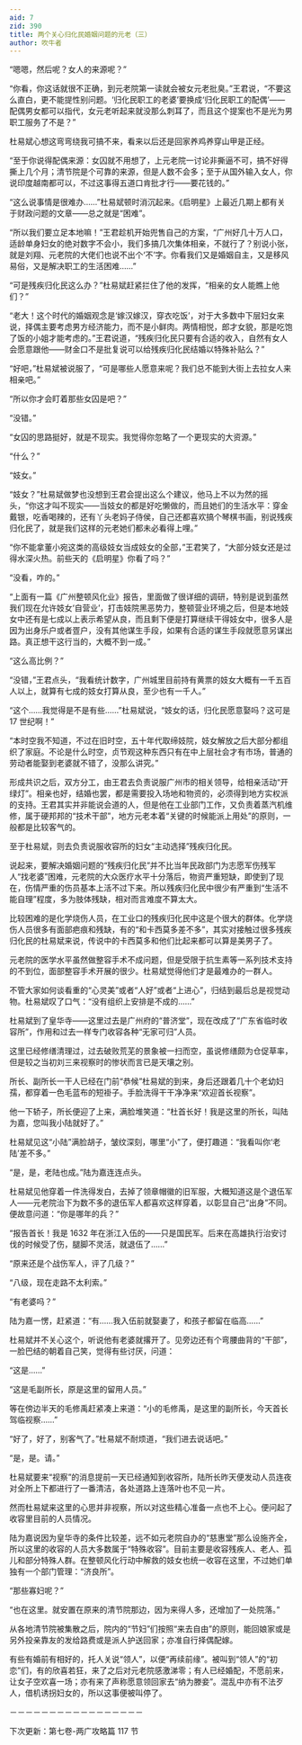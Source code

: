 ```yaml
---
aid: 7
zid: 390
title: 两个关心归化民婚姻问题的元老（三）
author: 吹牛者
---
```


“嗯嗯，然后呢？女人的来源呢？”

“你看，你这话就很不正确，到元老院第一读就会被女元老批臭。”王君说，“不要这么直白，更不能提性别问题。‘归化民职工的老婆’要换成‘归化民职工的配偶’――配偶男女都可以指代，女元老听起来就没那么刺耳了，而且这个提案也不是光为男职工服务了不是？”

杜易斌心想这弯弯绕我可搞不来，看来以后还是回家养鸡养穿山甲是正经。

“至于你说得配偶来源：女囚就不用想了，上元老院一讨论非撕逼不可，搞不好得撕上几个月；清节院是个可靠的来源，但是人数不会多；至于从国外输入女人，你说印度越南都可以，不过这事得五道口肯批才行――要花钱的。”

“这么说事情是很难办……”杜易斌顿时消沉起来。《启明星》上最近几期上都有关于财政问题的文章――总之就是“困难”。

“所以我们要立足本地嘛！”王君趁机开始兜售自己的方案，“广州好几十万人口，适龄单身妇女的绝对数字不会小，我们多搞几次集体相亲，不就行了？别说小张，就是刘翔、元老院的大佬们也说不出个‘不’字。你看我们又是婚姻自主，又是移风易俗，又是解决职工的生活困难……”

“可是残疾归化民这么办？”杜易斌赶紧拦住了他的发挥，“相亲的女人能瞧上他们？”

“老大！这个时代的婚姻观念是‘嫁汉嫁汉，穿衣吃饭’，对于大多数中下层妇女来说，择偶主要考虑男方经济能力，而不是小鲜肉。两情相悦，郎才女貌，那是吃饱了饭的小姐才能考虑的。”王君说道，“残疾归化民只要有合适的收入，自然有女人会愿意跟他――财金口不是批复说可以给残疾归化民结婚以特殊补贴么？”

“好吧，”杜易斌被说服了，“可是哪些人愿意来呢？我们总不能到大街上去拉女人来相亲吧。”

“所以你才会盯着那些女囚是吧？”

“没错。”

“女囚的思路挺好，就是不现实。我觉得你忽略了一个更现实的大资源。”

“什么？”

“妓女。”

“妓女？”杜易斌做梦也没想到王君会提出这么个建议，他马上不以为然的摇头，“你这才叫不现实――当妓女的都是好吃懒做的，而且她们的生活水平：穿金戴银，吃香喝辣的，还有丫头老妈子侍侯，自己还都喜欢搞个琴棋书画，别说残疾归化民了，就是我们这样的元老她们都未必看得上哩。”

“你不能拿董小宛这类的高级妓女当成妓女的全部，”王君笑了，“大部分妓女还是过得水深火热。前些天的《启明星》你看了吗？”

“没看，咋的。”

“上面有一篇《广州整顿风化业》报告，里面做了很详细的调研，特别是说到虽然我们现在允许妓女‘自营业’，打击妓院黑恶势力，整顿营业环境之后，但是本地妓女中还有是七成以上表示希望从良，而且剩下便是打算继续干得妓女中，很多人是因为出身乐户或者疍户，没有其他谋生手段，如果有合适的谋生手段就愿意另谋出路。真正想干这行当的，大概不到一成。”

“这么高比例？”

“没错，”王君点头，“我看统计数字，广州城里目前持有黄票的妓女大概有一千五百人以上，就算有七成的妓女打算从良，至少也有一千人。”

“这个……我觉得是不是有些……”杜易斌说，“妓女的话，归化民愿意娶吗？这可是 17 世纪啊！”

“本时空我不知道，不过在旧时空，五十年代取缔妓院，妓女解放之后大部分都组织了家庭。不论是什么时空，贞节观这种东西只有在中上层社会才有市场，普通的劳动者能娶到老婆就不错了，没那么讲究。”

形成共识之后，双方分工，由王君去负责说服广州市的相关领导，给相亲活动“开绿灯”。相亲也好，结婚也罢，都是需要投入场地和物资的，必须得到地方实权派的支持。王君其实并非能说会道的人，但是他在工业部门工作，又负责着蒸汽机维修，属于硬邦邦的“技术干部”，地方元老本着“关键的时候能派上用处”的原则，一般都是比较客气的。

至于杜易斌，则去负责说服收容所的妇女“主动选择”残疾归化民。

说起来，要解决婚姻问题的“残疾归化民”并不比当年民政部门为志愿军伤残军人“找老婆”困难，元老院的大众医疗水平十分落后，物资严重短缺，即使到了现在，伤情严重的伤员基本上活不过下来。所以残疾归化民中很少有严重到“生活不能自理”程度，多为肢体残缺，相对而言难度不算太大。

比较困难的是化学烧伤人员，在工业口的残疾归化民中这是个很大的群体。化学烧伤人员很多有面部疤痕和残缺，有的“和卡西莫多差不多”，其实对接触过很多残疾归化民的杜易斌来说，传说中的卡西莫多和他们比起来都可以算是美男子了。

元老院的医学水平虽然做整容手术不成问题，但是受限于抗生素等一系列技术支持的不到位，面部整容手术开展的很少。杜易斌觉得他们才是最难办的一群人。

不管大家如何谈看重的“心灵美”或者“人好”或者“上进心”，归结到最后总是视觉动物。杜易斌叹了口气：“没有组织上安排是不成的……”

杜易斌到了皇华寺――这里过去是广州府的“普济堂”，现在改成了“广东省临时收容所”，作用和过去一样专门收容各种“无家可归”人员。

这里已经修缮清理过，过去破败荒芜的景象被一扫而空，虽说修缮颇为仓促草率，但是较之当初刘三来视察时的惨状而言已是天壤之别。

所长、副所长一干人已经在门前“恭候”杜易斌的到来，身后还跟着几十个老幼妇孺，都穿着一色毛蓝布的短褂子。手脸洗得干干净净来“欢迎首长视察”。

他一下轿子，所长便迎了上来，满脸堆笑道：“杜首长好！我是这里的所长，叫陆为嘉，您叫我小陆就好了。”

杜易斌见这“小陆”满脸胡子，皱纹深刻，哪里“小”了，便打趣道：“我看叫你‘老陆’差不多。”

“是，是，老陆也成。”陆为嘉连连点头。

杜易斌见他穿着一件洗得发白，去掉了领章帽徽的旧军服，大概知道这是个退伍军人――元老院治下为数不多的退伍军人都喜欢这样穿着，以彰显自己“出身”不同。便故意问道：“你是哪年的兵？”

“报告首长！我是 1632 年在浙江入伍的――只是国民军。后来在高雄执行治安讨伐的时候受了伤，腿脚不灵活，就退伍了……”

“原来还是个战伤军人，评了几级？”

“八级，现在走路不太利索。”

“有老婆吗？”

陆为嘉一愣，赶紧道：“有……我入伍前就娶妻了，和孩子都留在临高……”

杜易斌并不关心这个，听说他有老婆就撂开了。见旁边还有个弯腰曲背的“干部”，一脸巴结的朝着自己笑，觉得有些讨厌，问道：

“这是……”

“这是毛副所长，原是这里的留用人员。”

等在傍边半天的毛修禹赶紧凑上来道：“小的毛修禹，是这里的副所长，今天首长驾临视察……”

“好了，好了，别客气了。”杜易斌不耐烦道，“我们进去说话吧。”

“是，是。请。”

杜易斌要来“视察”的消息提前一天已经通知到收容所，陆所长昨天便发动人员连夜对全所上下都进行了一番清洁，各处道路上连落叶也不见一片。

然而杜易斌来这里的心思并非视察，所以对这些精心准备一点也不上心。便问起了收容里目前的人员情况。

陆为嘉说因为皇华寺的条件比较差，远不如元老院自办的“慈惠堂”那么设施齐全，所以这里的收容的人员大多数属于“特殊收容”。目前主要是收容残疾人、老人、孤儿和部分特殊人群。在整顿风化行动中解救的妓女也统一收容在这里，不过她们单独有一个部门管理：“济良所”。

“那些寡妇呢？”

“也在这里。就安置在原来的清节院那边，因为来得人多，还增加了一处院落。”

从各地清节院被集散之后，院内的“节妇”们按照“来去自由”的原则，能回娘家或是另外投亲靠友的发给路费或是派人护送回家；亦准自行择偶配嫁。

有些有婚前有相好的，托人关说“领人”，以便“再续前缘”。被叫到“领人”的“初恋”们，有的欣喜若狂，来了之后对元老院感激涕零；有人已经婚配，不愿前来，让女子空欢喜一场；亦有来了声称愿意领回家去“纳为滕妾”。混乱中亦有不法歹人，借机诱拐妇女的，所以这事便被叫停了。

－－－－－－－－－－－－－－－－－

下次更新：第七卷-两广攻略篇 117 节
